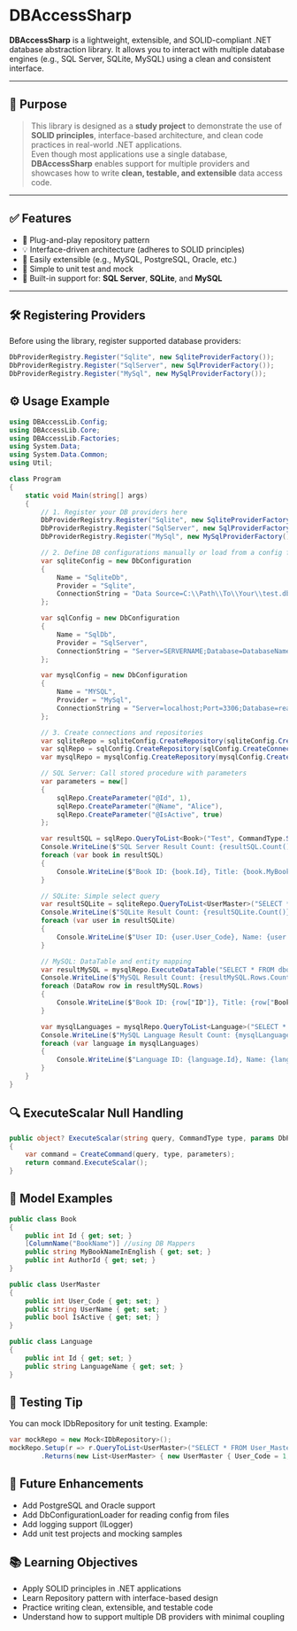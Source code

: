 # DBAccessSharp

**DBAccessSharp** is a lightweight, extensible, and SOLID-compliant .NET database abstraction library. It allows you to interact with multiple database engines (e.g., SQL Server, SQLite, MySQL) using a clean and consistent interface.


---

## 🎯 Purpose

> This library is designed as a **study project** to demonstrate the use of **SOLID principles**, interface-based architecture, and clean code practices in real-world .NET applications.  
> Even though most applications use a single database, **DBAccessSharp** enables support for multiple providers and showcases how to write **clean, testable, and extensible** data access code.

---
## ✅ Features

- 🔌 Plug-and-play repository pattern  
- 💡 Interface-driven architecture (adheres to SOLID principles)  
- 🧱 Easily extensible (e.g., MySQL, PostgreSQL, Oracle, etc.)  
- 🧪 Simple to unit test and mock  
- 💾 Built-in support for: **SQL Server**, **SQLite**, and **MySQL**

---

## 🛠 Registering Providers

Before using the library, register supported database providers:

```csharp
DbProviderRegistry.Register("Sqlite", new SqliteProviderFactory());
DbProviderRegistry.Register("SqlServer", new SqlProviderFactory());
DbProviderRegistry.Register("MySql", new MySqlProviderFactory());
```

## ⚙️ Usage Example
```csharp
using DBAccessLib.Config;
using DBAccessLib.Core;
using DBAccessLib.Factories;
using System.Data;
using System.Data.Common;
using Util;

class Program
{
    static void Main(string[] args)
    {
        // 1. Register your DB providers here
        DbProviderRegistry.Register("Sqlite", new SqliteProviderFactory());
        DbProviderRegistry.Register("SqlServer", new SqlProviderFactory());
        DbProviderRegistry.Register("MySql", new MySqlProviderFactory()); 

        // 2. Define DB configurations manually or load from a config file
        var sqliteConfig = new DbConfiguration
        {
            Name = "SqliteDb",
            Provider = "Sqlite",
            ConnectionString = "Data Source=C:\\Path\\To\\Your\\test.db;"
        };

        var sqlConfig = new DbConfiguration
        {
            Name = "SqlDb",
            Provider = "SqlServer",
            ConnectionString = "Server=SERVERNAME;Database=DatabaseName;User Id=sa;Password=YourPassword;TrustServerCertificate=True;"
        };

        var mysqlConfig = new DbConfiguration
        {
            Name = "MYSQL",
            Provider = "MySql",
            ConnectionString = "Server=localhost;Port=3306;Database=readfine_readfinesbook;User Id=root;Password=;"
        };

        // 3. Create connections and repositories
        var sqliteRepo = sqliteConfig.CreateRepository(sqliteConfig.CreateConnection());
        var sqlRepo = sqlConfig.CreateRepository(sqlConfig.CreateConnection());
        var mysqlRepo = mysqlConfig.CreateRepository(mysqlConfig.CreateConnection());

        // SQL Server: Call stored procedure with parameters
        var parameters = new[]
        {
            sqlRepo.CreateParameter("@Id", 1),
            sqlRepo.CreateParameter("@Name", "Alice"),
            sqlRepo.CreateParameter("@IsActive", true)
        };

        var resultSQL = sqlRepo.QueryToList<Book>("Test", CommandType.StoredProcedure, parameters);
        Console.WriteLine($"SQL Server Result Count: {resultSQL.Count()}");
        foreach (var book in resultSQL)
        {
            Console.WriteLine($"Book ID: {book.Id}, Title: {book.MyBookNameInEnglish}, Author: {book.AuthorId}");
        }

        // SQLite: Simple select query
        var resultSQLite = sqliteRepo.QueryToList<UserMaster>("SELECT * FROM User_Master");
        Console.WriteLine($"SQLite Result Count: {resultSQLite.Count()}");
        foreach (var user in resultSQLite)
        {
            Console.WriteLine($"User ID: {user.User_Code}, Name: {user.UserName}, IsActive: {user.IsActive}");
        }

        // MySQL: DataTable and entity mapping
        var resultMySQL = mysqlRepo.ExecuteDataTable("SELECT * FROM dbobookdetails", CommandType.Text);
        Console.WriteLine($"MySQL Result Count: {resultMySQL.Rows.Count}");
        foreach (DataRow row in resultMySQL.Rows)
        {
            Console.WriteLine($"Book ID: {row["ID"]}, Title: {row["BookName"]}, Author: {row["Author"]}");
        }

        var mysqlLanguages = mysqlRepo.QueryToList<Language>("SELECT * FROM dbolanguage");
        Console.WriteLine($"MySQL Language Result Count: {mysqlLanguages.Count()}");
        foreach (var language in mysqlLanguages)
        {
            Console.WriteLine($"Language ID: {language.Id}, Name: {language.LanguageName}");
        }
    }
}

```

## 🔍 ExecuteScalar Null Handling
```csharp
public object? ExecuteScalar(string query, CommandType type, params DbParameter[] parameters)
{
    var command = CreateCommand(query, type, parameters);
    return command.ExecuteScalar();
}
```

## 🧩 Model Examples

```csharp
public class Book
{
    public int Id { get; set; }
    [ColumnName("BookName")] //using DB Mappers
    public string MyBookNameInEnglish { get; set; }
    public int AuthorId { get; set; }
}

public class UserMaster
{
    public int User_Code { get; set; }
    public string UserName { get; set; }
    public bool IsActive { get; set; }
}

public class Language
{
    public int Id { get; set; }
    public string LanguageName { get; set; }
}
```
## 🧪 Testing Tip
You can mock IDbRepository for unit testing. Example:
```csharp
var mockRepo = new Mock<IDbRepository>();
mockRepo.Setup(r => r.QueryToList<UserMaster>("SELECT * FROM User_Master"))
        .Returns(new List<UserMaster> { new UserMaster { User_Code = 1, UserName = "Test", IsActive = true } });

```

## 🔮 Future Enhancements
 - Add PostgreSQL and Oracle support
 - Add DbConfigurationLoader for reading config from files
 - Add logging support (ILogger)
 - Add unit test projects and mocking samples

## 📚 Learning Objectives
 - Apply SOLID principles in .NET applications
 - Learn Repository pattern with interface-based design
 - Practice writing clean, extensible, and testable code
 - Understand how to support multiple DB providers with minimal coupling
